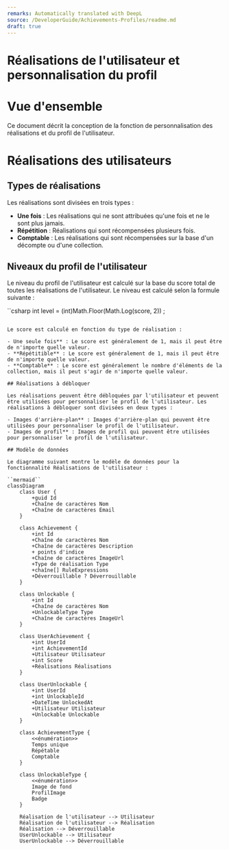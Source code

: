 ```yaml
---
remarks: Automatically translated with DeepL
source: /DeveloperGuide/Achievements-Profiles/readme.md
draft: true
---
```


# Réalisations de l'utilisateur et personnalisation du profil

# Vue d'ensemble

Ce document décrit la conception de la fonction de personnalisation des réalisations et du profil de l'utilisateur.

# Réalisations des utilisateurs

## Types de réalisations

Les réalisations sont divisées en trois types :

- **Une fois** : Les réalisations qui ne sont attribuées qu'une fois et ne le sont plus jamais.
- **Répétition** : Réalisations qui sont récompensées plusieurs fois.
- **Comptable** : Les réalisations qui sont récompensées sur la base d'un décompte ou d'une collection.

## Niveaux du profil de l'utilisateur

Le niveau du profil de l'utilisateur est calculé sur la base du score total de toutes les réalisations de l'utilisateur. Le niveau est calculé selon la formule suivante :

``csharp
int level = (int)Math.Floor(Math.Log(score, 2)) ;
```

Le score est calculé en fonction du type de réalisation :

- Une seule fois** : Le score est généralement de 1, mais il peut être de n'importe quelle valeur.
- **Répétitible** : Le score est généralement de 1, mais il peut être de n'importe quelle valeur.
- **Comptable** : Le score est généralement le nombre d'éléments de la collection, mais il peut s'agir de n'importe quelle valeur.

## Réalisations à débloquer

Les réalisations peuvent être débloquées par l'utilisateur et peuvent être utilisées pour personnaliser le profil de l'utilisateur. Les réalisations à débloquer sont divisées en deux types :

- Images d'arrière-plan** : Images d'arrière-plan qui peuvent être utilisées pour personnaliser le profil de l'utilisateur.
- Images de profil** : Images de profil qui peuvent être utilisées pour personnaliser le profil de l'utilisateur.

## Modèle de données

Le diagramme suivant montre le modèle de données pour la fonctionnalité Réalisations de l'utilisateur :

``mermaid``
classDiagram
    class User {
        +guid Id
        +Chaîne de caractères Nom
        +Chaîne de caractères Email
    }

    class Achievement {
        +int Id
        +Chaîne de caractères Nom
        +Chaîne de caractères Description
        + points d'indice
        +Chaîne de caractères ImageUrl
        +Type de réalisation Type
        +chaîne[] RuleExpressions
        +Déverrouillable ? Déverrouillable
    }

    class Unlockable {
        +int Id
        +Chaîne de caractères Nom
        +UnlockableType Type
        +Chaîne de caractères ImageUrl
    }

    class UserAchievement {
        +int UserId
        +int AchievementId
        +Utilisateur Utilisateur
        +int Score
        +Réalisations Réalisations
    }

    class UserUnlockable {
        +int UserId
        +int UnlockableId
        +DateTime UnlockedAt
        +Utilisateur Utilisateur
        +Unlockable Unlockable
    }

    class AchievementType {
        <<énumération>>
        Temps unique
        Répétable
        Comptable
    }

    class UnlockableType {
        <<énumération>>
        Image de fond
        ProfilImage
        Badge
    }

    Réalisation de l'utilisateur --> Utilisateur
    Réalisation de l'utilisateur --> Réalisation
    Réalisation --> Déverrouillable
    UserUnlockable --> Utilisateur
    UserUnlockable --> Déverrouillable
```
